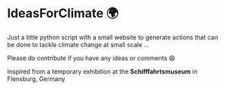 # IdeasForClimate 🌍
Just a little python script with a small website to generate actions that can be done to tackle climate change at small scale ...

Please do contribute if you have any ideas or comments 😄


Inspired from a temporary exhibition at the **Schifffahrtsmuseum** in Flensburg, Germany
